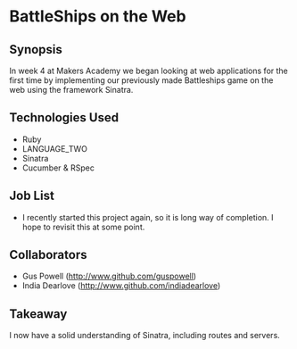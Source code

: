 BattleShips on the Web
=======================

## Synopsis

In week 4 at Makers Academy we began looking at web applications for the first time by implementing our previously made Battleships game on the web using the framework Sinatra.

## Technologies Used

- Ruby
- LANGUAGE_TWO
- Sinatra
- Cucumber & RSpec

## Job List

- I recently started this project again, so it is long way of completion. I hope to revisit this at some point.

## Collaborators

- Gus Powell (http://www.github.com/guspowell)
- India Dearlove (http://www.github.com/indiadearlove)

## Takeaway

I now have a solid understanding of Sinatra, including routes and servers.
